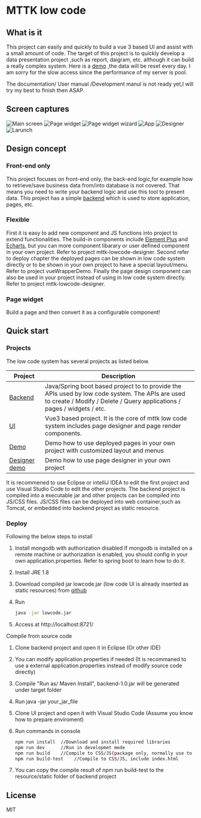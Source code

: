 # MTTK low code

## What is it

This project can easily and quickly to build a vue 3 based UI and assist with a small amount of code.  The target of this project is to quickly develop a data presentation project ,such as report, daigram, etc. although it can build a really complex system.
Here is a [demo](http://139.129.210.30:8721/index.html)  ,the data will be reset every day. I am sorry for the slow access since the performance of my server is pool.

The documentation/ User manual /Development manul is not ready yet,I will try my best to finish then ASAP.

## Screen captures

![Main screen](https://github.com/jamie-mttk/mttk_lowcode_ui/blob/master/src/screenCaptures/main.png)
![Page widget](https://github.com/jamie-mttk/mttk_lowcode_ui/blob/master/src/screenCaptures/pageWidget.png)
![Page widget wizard](https://github.com/jamie-mttk/mttk_lowcode_ui/blob/master/src/screenCaptures/pageWidget_wizard.png)
![App](https://github.com/jamie-mttk/mttk_lowcode_ui/blob/master/src/screenCaptures/app.png)
![Designer](https://github.com/jamie-mttk/mttk_lowcode_ui/blob/master/src/screenCaptures/designer.png)
![Larunch](https://github.com/jamie-mttk/mttk_lowcode_ui/blob/master/src/screenCaptures/launch.png)

## Design concept

### Front-end only

This project focuses on front-end only, the back-end logic,for example how to retrieve/save business data from/into database is not covered.  That means you need to write your backend logic and use this tool to present data.
This project has a simple [backend](https://github.com/jamie-mttk/mttk_lowcode_api) which is used to store application, pages, etc.

### Flexible

First it is easy to add new component and JS functions into project to extend functionalities. The build-in components include [Element Plus](https://github.com/element-plus/element-plus) and [Echarts](echarts.apache.org/), but you can more component libarary or user defined component in your own project. Refer to project mttk-lowcode-designer.
Second refer to deploy chapter the deployed pages can be shown in low code system directly or to be shown in your own project to have a special layout/menu. Refer to project vueWrapperDemo. 
Finally the page design component can also be used in your project instead of using in low code system directly. Refer to project mttk-lowcode-designer.

### Page widget

Build a page and then convert it as a configurable component!

## Quick start

### Projects

The low code system has several projects as listed below.

|Project|Description|
|---|---|
|[Backend](https://github.com/jamie-mttk/mttk_lowcode_api)|Java/Spring boot based project to to provide the APIs used by low code system. The APIs are used to create / Modify / Delete / Query applications / pages / widgets / etc. |
|[UI](https://github.com/jamie-mttk/mttk_lowcode_ui)|Vue3 based project. It is the core of mttk low code system includes page designer and page render components.|
|[Demo](https://github.com/jamie-mttk/mttk-lowcode-demo)|Demo how to use deployed pages in your own project with customized layout and menus |
|[Designer demo](https://github.com/jamie-mttk/mttk_lowcode_designer)|Demo how to use page designer in your own project|

It is recommened to use Eclipse or intelliJ IDEA to edit the first project  and use Visual Studio Code to edit the other projects.
The backend project is compiled into a executable jar and other projects can be compiled into JS/CSS files. JS/CSS files can be deployed into web container,such as Tomcat, or embedded into backend project as static resource.

### Deploy

Following the below steps to install

1. Install mongodb with authorization disabled
   If mongodb is installed on a remote machine or authorization is enabled, you should config in your own application.properties. Refer to spring boot to learn how to do it.
2. Install JRE 1.8
3. Download compiled jar lowcode.jar (low code UI is already inserted as static resources) from [github](https://github.com/jamie-mttk/mttk_lowcode_api/blob/main/lowcode.jar)
4. Run 

   ~~~sh
   java -jar lowcode.jar
   ~~~

5. Access at http://localhost:8721/

Compile from source code

1. Clone backend project and open it in Eclipse (Or other IDE)
2. You can modify application.properties if needed (It is recommaned to use a external application.properties instead of modify source code directly)
3. Compile "Run as/ Maven Install", backend-1.0.jar will be generated under target folder
4. Run java -jar your_jar_file
5. Clone UI project and open it with Visual Studio Code (Assume you know how to prepare enviroment)
6. Run  commands in console

   ~~~sh
   npm run install  //Download and install required libraries
   npm run dev      //Run in developmet mode
   npm run build    //Compile to CSS/JS(package only, normally use to publish to repository)
   npm run build-test    //Compile to CSS/JS, include index.html
   ~~~

7. You can copy the compile result of npm run build-test to the resource/static folder of backend project

## License

MIT
